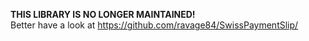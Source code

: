 **THIS LIBRARY IS NO LONGER MAINTAINED!**<br>Better have a look at <https://github.com/ravage84/SwissPaymentSlip/>